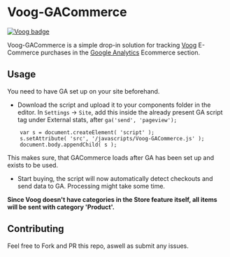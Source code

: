 # Voog-GACommerce
[![Voog badge](https://img.shields.io/badge/Voog-voog.com-blue.svg)](https://voog.com)

Voog-GACommerce is a simple drop-in solution for tracking [Voog](https://voog.com) E-Commerce purchases in the [Google Analytics](https://analytics.google.com) Ecommerce section.

## Usage

You need to have GA set up on your site beforehand.

* Download the script and upload it to your components folder in the editor. In `Settings` -> `Site`, add this inside the already present GA script tag under External stats, after `ga('send', 'pageview');`

```
    var s = document.createElement( 'script' );
    s.setAttribute( 'src', '/javascripts/Voog-GACommerce.js' );
    document.body.appendChild( s );
``` 

This makes sure, that GACommerce loads after GA has been set up and exists to be used.

* Start buying, the script will now automatically detect checkouts and send data to GA.  Processing might take some time.

**Since Voog doesn't have categories in the Store feature itself, all items will be sent with category 'Product'.**

## Contributing

Feel free to Fork and PR this repo, aswell as submit any issues.